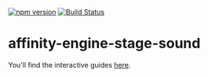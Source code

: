 [![npm version](https://badge.fury.io/js/affinity-engine-stage-sound.svg)](https://badge.fury.io/js/affinity-engine-stage-sound)
[![Build Status](https://travis-ci.org/affinity-engine/affinity-engine-stage-sound.svg?branch=master)](https://travis-ci.org/affinity-engine/affinity-engine-stage-sound)

# affinity-engine-stage-sound

You'll find the interactive guides [here](http://www.ember.engine/learn/stage/directions/sound).
